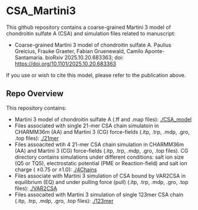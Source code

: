 # CSA_Martini3
This github repository contains a coarse-grained Martini 3 model of chondroitin sulfate A (CSA) and simulation files related to manuscript:
  - Coarse-grained Martini 3 model of chondroitin sulfate A. Paulius Greicius, Frauke Graeter, Fabian Gruenewald, Camilo Aponte-Santamaria. bioRxiv 2025.10.20.683363; doi: https://doi.org/10.1101/2025.10.20.683363
    
If you use or wish to cite this model, please refer to the publication above.

## Repo Overview

This repository contains:  
  - Martini 3 model of chondroitin sulfate A (.ff and .map files): [./CSA_model](https://github.com/PaulGreic/CSA_Martini3/tree/main/CSA_model)
  - Files associated with single 21-mer CSA chain simulatoin in CHARMM36m (AA) and Martini 3 (CG) force-fields (.itp, .trp, .mdp, .gro, .top files): [./21mer](https://github.com/PaulGreic/CSA_Martini3/tree/main/21mer)
  - Files assoacited wtih 4 21-mer CSA chain simulation in CHARMM36m (AA) and Martini 3 (CG) force-fields (.itp, .trp, .mdp, .gro, .top files). CG directory contains simulations under different conditions: salt ion size (Q5 or TQ5), electrostatic potential (PME or Reaction-field) and salt ion charge ( $\pm 0.75$ or $\pm 1.0$): [./4Chains](https://github.com/PaulGreic/CSA_Martini3/tree/main/4Chains)
  - Files associate with Martini 3 simulation of CSA bound by VAR2CSA in equilibrium (EQ) and under pulling force (pull) (.itp, .trp, .mdp, .gro, .top files): [./VAR2CSA](https://github.com/PaulGreic/CSA_Martini3/tree/main/VAR2CSA)
  - Files assocaited with Martini 3 simulation of single 123mer CSA chain (.itp, .trp, .mdp, .gro, .top files): [./123mer](https://github.com/PaulGreic/CSA_Martini3/tree/main/123mer)
